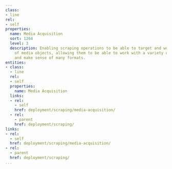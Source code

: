 ```yaml
---
class:
- line
rel:
- self
properties:
  name: Media Acquisition
  sort: 1264
  level: 3
  description: Enabling scraping operations to be able to target and work with a variety
    of media objects, allowing them to be able to work with a variety of content sources,
    and make sense of many formats.
entities:
- class:
  - line
  rel:
  - self
  properties:
    name: Media Acquisition
  links:
  - rel:
    - self
    href: deployment/scraping/media-acquisition/
  - rel:
    - parent
    href: deployment/scraping/
links:
- rel:
  - self
  href: deployment/scraping/media-acquisition/
- rel:
  - parent
  href: deployment/scraping/
...
```

